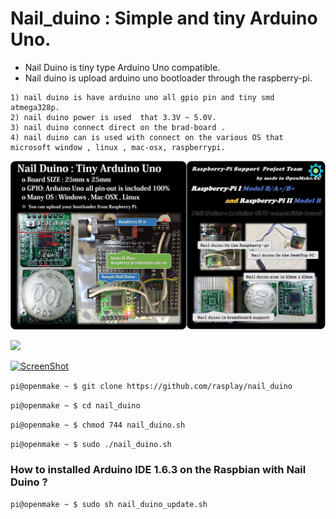 # Nail_duino : Simple and tiny Arduino Uno.

* Nail Duino is tiny type Arduino Uno compatible.
* Nail duino is upload arduino uno bootloader through the raspberry-pi. 
```
1) nail duino is have arduino uno all gpio pin and tiny smd atmega328p.
2) nail duino power is used  that 3.3V ~ 5.0V.
3) nail duino connect direct on the brad-board .
4) nail duino can is used with connect on the various OS that microsoft window , linux , mac-osx, raspberrypi.
```

<img src="https://github.com/rasplay/Nail_duino_Project/blob/master/IMG/nail_duino.jpg" width="1200">

[<img src="http://www.rasplay.org/wp-content/uploads/nail_duino_61.jpg" width="500">](https://github.com/rasplay/Nail_duino_Project/blob/master/nail_duino_case.zip)

[![ScreenShot](http://www.rasplay.org/wp-content/uploads/25.jpg)](https://www.youtube.com/watch?v=vQyZlNaWGlg)

`pi@openmake ~ $ git clone https://github.com/rasplay/nail_duino`

`pi@openmake ~ $ cd nail_duino`

`pi@openmake ~ $ chmod 744 nail_duino.sh`

`pi@openmake ~ $ sudo ./nail_duino.sh`

### How to installed Arduino IDE 1.6.3 on the Raspbian with Nail Duino ? 

`pi@openmake ~ $ sudo sh nail_duino_update.sh`
